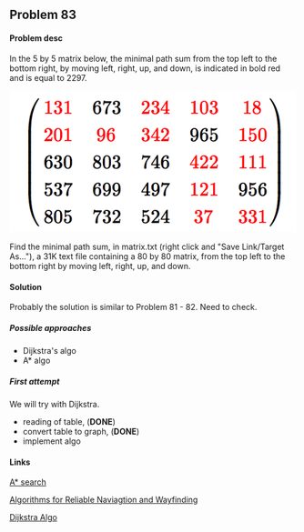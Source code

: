 ## Problem 83

#### Problem desc
In the 5 by 5 matrix below, the minimal path sum from the top left to the bottom right, by moving left, right, up, and down, is indicated in bold red and is equal to 2297.

![](img.png)

Find the minimal path sum, in matrix.txt (right click and "Save Link/Target As..."), a 31K text file containing a 80 by 80 matrix, from the top left to the bottom right by moving left, right, up, and down.

#### Solution

Probably the solution is similar to Problem 81 - 82. Need to check.

##### Possible approaches
* Dijkstra's algo
* A* algo

##### First attempt
We will try with Dijkstra.

* reading of table, (**DONE**)
* convert table to graph, (**DONE**)
* implement algo

#### Links
[A* search](https://en.wikipedia.org/wiki/A*_search_algorithm)

[Algorithms for Reliable Naviagtion and Wayfinding ](http://www.cognitivegiscience.psu.edu/pdfs/haque2007algorithms.pdf)

[Dijkstra Algo](https://en.wikipedia.org/wiki/Dijkstra%27s_algorithm)